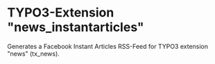 # TYPO3-Extension "news_instantarticles"

Generates a Facebook Instant Articles RSS-Feed for TYPO3 extension "news" (tx_news).
